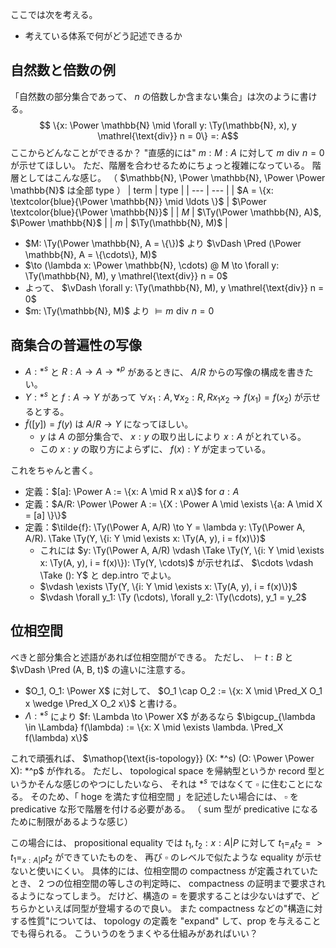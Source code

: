 ここでは次を考える。
- 考えている体系で何がどう記述できるか

## 自然数と倍数の例
「自然数の部分集合であって、 $n$ の倍数しか含まない集合」は次のように書ける。
$$ \{x: \Power \mathbb{N} \mid \forall y: \Ty(\mathbb{N}, x), y \mathrel{\text{div}} n = 0\} =: A$$
ここからどんなことができるか？
"直感的には" $m: M: A$ に対して $m \mathrel{\text{div}} n = 0$ が示せてほしい。
ただ、階層を合わせるためにちょっと複雑になっている。
階層としてはこんな感じ。
（ $\mathbb{N}, \Power \mathbb{N}, \Power \Power \mathbb{N}$ は全部 type ）
| term | type |
| --- | --- |
| $A = \{x: \textcolor{blue}{\Power \mathbb{N}} \mid \ldots \}$ | $\Power \textcolor{blue}{\Power \mathbb{N}}$ |
| $M$ | $\Ty(\Power \mathbb{N}, A)$, $\Power \mathbb{N}$ |
| $m$ | $\Ty(\mathbb{N}, M)$ |

- $M: \Ty(\Power \mathbb{N}, A = \{\})$ より $\vDash \Pred (\Power \mathbb{N}, A = \{\cdots\}, M)$
- $\to (\lambda x: \Power \mathbb{N}, \cdots) @ M \to \forall y: \Ty(\mathbb{N}, M), y \mathrel{\text{div}} n = 0$
- よって、 $\vDash \forall y: \Ty(\mathbb{N}, M), y \mathrel{\text{div}} n = 0$
- $m: \Ty(\mathbb{N}, M)$ より $\vDash m \mathrel{\text{div}} n = 0$

## 商集合の普遍性の写像
- $A: *^s$ と $R: A \to A \to *^p$ があるときに、 $A / R$ からの写像の構成を書きたい。
- $Y: *^s$ と $f: A \to Y$ があって $\forall x_1: A, \forall x_2: R, R x_1 x_2 \to f(x_1) = f(x_2)$ が示せるとする。
- $\tilde{f}([y]) = f(y)$ は $A / R \to Y$ になってほしい。
  - $y$ は $A$ の部分集合で、 $x: y$ の取り出しにより $x: A$ がとれている。
  - この $x: y$ の取り方によらずに、 $f(x) : Y$ が定まっている。

これをちゃんと書く。
- 定義：$[a]: \Power A := \{x: A \mid R x a\}$ for $a: A$
- 定義：$A/R: \Power \Power A := \{X : \Power A \mid \exists \{a: A \mid X = [a] \}\}$
- 定義：$\tilde{f}: \Ty(\Power A, A/R) \to Y = \lambda y: \Ty(\Power A, A/R). \Take \Ty(Y, \{i: Y \mid \exists x: \Ty(A, y), i = f(x)\})$
  - これには $y: \Ty(\Power A, A/R) \vdash \Take \Ty(Y, \{i: Y \mid \exists x: \Ty(A, y), i = f(x)\}): \Ty(Y, \cdots)$ が示せれば、 $\cdots \vdash \Take (): Y$ と dep.intro でよい。
  - $\vdash \exists \Ty(Y, \{i: Y \mid \exists x: \Ty(A, y), i = f(x)\})$
  - $\vdash \forall y_1: \Ty (\cdots), \forall y_2: \Ty(\cdots), y_1 = y_2$

## 位相空間
べきと部分集合と述語があれば位相空間ができる。
ただし、 $\vdash t: B$ と $\vDash \Pred (A, B, t)$ の違いに注意する。
- $O_1, O_1: \Power X$ に対して、 $O_1 \cap O_2 := \{x: X \mid \Pred_X O_1 x \wedge \Pred_X O_2 x\}$ と書ける。
- $\Lambda: *^s$ により $f: \Lambda \to \Power X$ があるなら $\bigcup_{\lambda \in \Lambda} f(\lambda) := \{x: X \mid \exists \lambda. \Pred_X f(\lambda) x\}$

これで頑張れば、 $\mathop{\text{is-topology}} (X: *^s) (O: \Power \Power X): *^p$ が作れる。
ただし、 topological space を帰納型というか record 型というかそんな感じのやつにしたいなら、
それは $*^s$ ではなくて $\square$ に住むことになる。
そのため、「 hoge を満たす位相空間 」を記述したい場合には、 $\square$ を predicative な形で階層を付ける必要がある。
（ sum 型が predicative になるために制限があるような感じ）

この場合には、 propositional equality では $t_1, t_2: {x: A | P}$ に対して $t_1 =_A t_2 => t_1 =_{x: A | P} t_2$ ができていたものを、
再び $\square$ のレベルで似たような equality が示せないと使いにくい。
具体的には、位相空間の compactness が定義されていたとき、 $2$ つの位相空間の等しさの判定時に、 compactness の証明まで要求されるようになってしまう。
だけど、構造の $=$ を要求することは少ないはずで、どちらかといえば同型が登場するので良い。
また compactness などの"構造に対する性質"については、 topology の定義を "expand" して、prop を与えることでも得られる。
こういうのをうまくやる仕組みがあればいい？